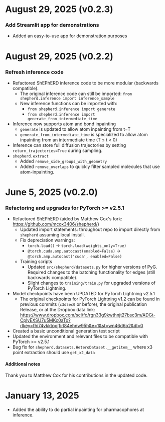 # August 29, 2025 (v0.2.3)
### Add Streamlit app for demonstrations
- Added an easy-to-use app for demonstration purposes

# August 29, 2025 (v0.2.2)
### Refresh inference code
- Refactored ShEPhERD inference code to be more modular (backwards compatible).
    - The original inference code can still be imported: `from shepherd.inference import inference_sample`
    - New inference functions can be imported with:
        - `from shepherd.inference import generate`
        - `from shepherd.inference import generate_from_intermediate_time`
- Inference now supports atom and bond inpainting
    - `generate` is updated to allow atom inpainting from t=T
    - `generate_from_intermediate_time` is specialized to allow atom inpainting from an intermediate time (T ≤ t < 0)
- Inference can store full diffusion trajectories by setting `return_trajectories=True` during sampling.
- `shepherd.extract`
    - Added `remove_side_groups_with_geometry`
    - Added `remove_overlaps` to quickly filter sampled molecules that use atom-inpainting.


# June 5, 2025 (v0.2.0)
### Refactoring and upgrades for PyTorch >= v2.5.1

- Refactored ShEPhERD (aided by Matthew Cox's fork: https://github.com/mcox3406/shepherd/)
    - Updated import statements: throughout repo to import directly from `shepherd` assuming local install.
    - Fix depreciation warnings:
        - `torch.load()` -> `torch.load(weights_only=True)`
        - `@torch.cuda.amp.autocast(enabled=False)` -> `@torch.amp.autocast('cuda', enabled=False)`
    - Training scripts
        - Updated `src/shepherd/datasets.py` for higher versions of PyG. Required changes to the batching functionality for edges (still backwards compatible).
        - Slight changes to `training/train.py` for upgraded versions of PyTorch Lightning.
- Model checkpoints have been UPDATED for PyTorch Lightning v2.5.1
    - The original checkpoints for PyTorch Lightning v1.2 can be found in previous commits (`c3d5ec0` or before), the original publication Release, or at the Dropbox data link: https://www.dropbox.com/scl/fo/rgn33g9kwthnjt27bsc3m/ADGt-CplyEXSU7u5MKc0aTo?rlkey=fhi74vkktpoj1irl84ehnw95h&e=1&st=wn46d6o2&dl=0
- Created a basic unconditional generation test script
- Updated the environment and relevant files to be compatible with PyTorch >= v2.5.1
- Bug fix for `shepherd.datasets.HeteroDataset.__getitem__` where x3 point extraction should use `get_x2_data`

#### Additional notes
Thank you to Matthew Cox for his contributions in the updated code.


# January 13, 2025
- Added the ability to do partial inpainting for pharmacophores at inference.